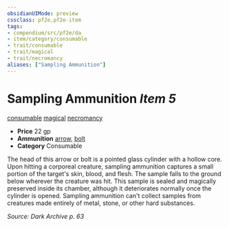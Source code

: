 ```yaml
---
obsidianUIMode: preview
cssclass: pf2e,pf2e-item
tags:
- compendium/src/pf2e/da
- item/category/consumable
- trait/consumable
- trait/magical
- trait/necromancy
aliases: ["Sampling Ammunition"]
---
```

# Sampling Ammunition *Item 5*  
[consumable](../../../rules/traits/consumable.md)  [magical](../../../rules/traits/magical.md)  [necromancy](../../../rules/traits/necromancy.md)  

- **Price** 22 gp
- **Ammunition** [arrow](arrow.md), [bolt](bolt.md)
- **Category** Consumable

The head of this arrow or bolt is a pointed glass cylinder with a hollow core. Upon hitting a corporeal creature, sampling ammunition captures a small portion of the target's skin, blood, and flesh. The sample falls to the ground below wherever the creature was hit. This sample is sealed and magically preserved inside its chamber, although it deteriorates normally once the cylinder is opened. Sampling ammunition can't collect samples from creatures made entirely of metal, stone, or other hard substances.

*Source: Dark Archive p. 63*